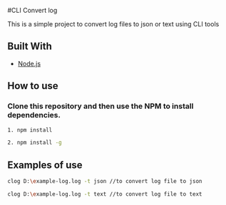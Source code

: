 #CLI Convert log

This is a simple project to convert log files to json or text using CLI tools

## Built With
* [Node.js](https://nodejs.org/en/)

## How to use
### Clone this repository and then use the NPM to install dependencies.

```bash
1. npm install
```

```bash
2. npm install -g
```

## Examples of use

```bash
clog D:\example-log.log -t json //to convert log file to json
```

```bash
clog D:\example-log.log -t text //to convert log file to text
```

